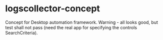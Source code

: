 # logscollector-concept
Concept for Desktop automation framework. Warning - all looks good, but test shall not pass (need the real app for specifying the controls SearchCriteria).
